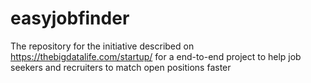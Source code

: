 # easyjobfinder
The repository for the initiative described on https://thebigdatalife.com/startup/ for a end-to-end project to help job seekers and recruiters to match open positions faster
